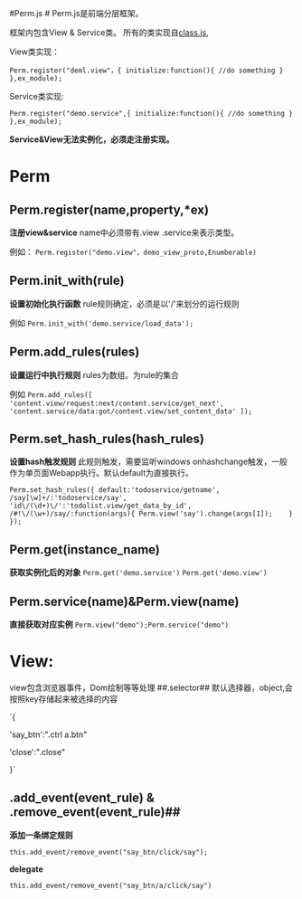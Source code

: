 #Perm.js #
Perm.js是前端分层框架。

框架内包含View & Service类。
所有的类实现自[class.js](https://github.com/Wcolor/Perm.js/blob/master/src/class.js "class.js"),

View类实现：

`Perm.register("deml.view"，{
	initialize:function(){
		//do something
	}
},ex_module);`

Service类实现:

`Perm.register("demo.service",{
	initialize:function(){
		//do something
	}
},ex_module);`

**Service&View无法实例化，必须走注册实现。**

# Perm #

## Perm.register(name,property,*ex) ##
**注册view&service**
name中必须带有.view .service来表示类型。

例如：
`Perm.register("demo.view"，demo_view_proto,Enumberable)`
## Perm.init_with(rule) ##
**设置初始化执行函数** rule规则确定，必须是以'/'来划分的运行规则

例如
`Perm.init_with('demo.service/load_data');`

## Perm.add_rules(rules) ##
**设置运行中执行规则** rules为数组。为rule的集合

例如
`Perm.add_rules([
	'content.view/request:next/content.service/get_next',
	'content.service/data:got/content.view/set_content_data'
]);`

## Perm.set_hash_rules(hash_rules) ##
**设置hash触发规则**
此规则触发，需要监听windows onhashchange触发，一般作为单页面Webapp执行。默认default为直接执行。

`Perm.set_hash_rules({
			default:'todoservice/getname',
			/say[\w]+/:'todoservice/say',
			'id\/(\d+)\/':'todolist.view/get_data_by_id',
			/#!\/(\w+)/say/:function(args){
				Perm.view('say').change(args[1]);	
			}
		  });`

## Perm.get(instance_name) ##

**获取实例化后的对象**
`Perm.get('demo.service')`
`Perm.get('demo.view')`

## Perm.service(name)&Perm.view(name) ##
**直接获取对应实例**
`Perm.view("demo");Perm.service("demo")`

# View: #

view包含浏览器事件，Dom绘制等等处理
##.selector##
默认选择器，object,会按照key存储起来被选择的内容

`{

'say_btn':".ctrl a.btn"

'close':".close"

}`

## .add_event(event_rule) & .remove_event(event_rule)##

**添加一条绑定规则**

`this.add_event/remove_event("say_btn/click/say");`

**delegate**

`this.add_event/remove_event("say_btn/a/click/say")`








